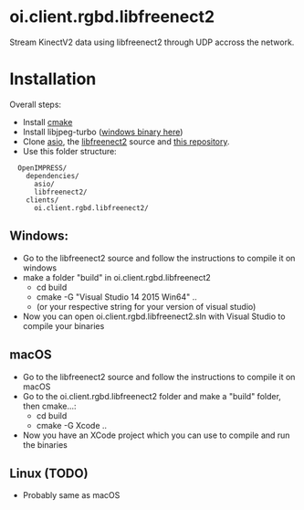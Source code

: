 # oi.client.rgbd.libfreenect2

Stream KinectV2 data using libfreenect2 through UDP accross the network.

# Installation

Overall steps:

 - Install [cmake](https://cmake.org/download/)
 - Install libjpeg-turbo ([windows binary here](https://sourceforge.net/projects/libjpeg-turbo/files/1.5.3/libjpeg-turbo-1.5.3-vc64.exe/download))
 - Clone [asio](https://github.com/chriskohlhoff/asio), the [libfreenect2](https://github.com/OpenKinect/libfreenect2) source and [this repository](https://github.com/OpenIMPRESS/oi.client.rgbd.libfreenect2). 
 - Use this folder structure:
```
  OpenIMPRESS/
    dependencies/
      asio/
      libfreenect2/
    clients/
      oi.client.rgbd.libfreenect2/
```


## Windows:
 - Go to the libfreenect2 source and follow the instructions to compile it on windows
 - make a folder "build" in oi.client.rgbd.libfreenect2
   - cd build
   - cmake -G "Visual Studio 14 2015 Win64" ..
   - (or your respective string for your version of visual studio)
 - Now you can open oi.client.rgbd.libfreenect2.sln with Visual Studio to compile your binaries

## macOS
 - Go to the libfreenect2 source and follow the instructions to compile it on macOS
 - Go to the oi.client.rgbd.libfreenect2 folder and make a "build" folder, then cmake...:
   - cd build
   - cmake -G Xcode ..
 - Now you have an XCode project which you can use to compile and run the binaries

## Linux (TODO)
 - Probably same as macOS
